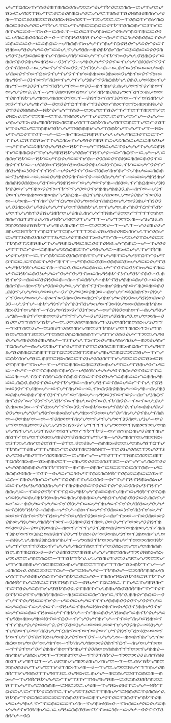 ᜌᜌᜎᜊᜈᜅᜎᜆᜈᜏᜏᜈᜎᜈᜈᜊᜏᜈᜌᜁᜇᜆᜏᜌᜎᜀᜏᜇᜇᜈᜈᜑᜇᜌᜎᜉᜇᜌᜐᜅᜇᜌᜈᜁᜎᜐᜌᜎᜇᜏᜇᜏᜏᜈᜈᜊᜌᜏᜇᜌᜌᜇᜎᜂᜈᜏᜎᜐᜏᜐᜈᜂᜏᜈᜈᜋᜌᜏᜈᜑᜎᜊᜇᜂᜏᜂᜈᜁᜇᜐᜏᜂᜈᜅᜐᜅᜈᜁᜎᜑᜎᜁᜌᜁᜇۦᜇᜑᜎᜏᜈᜊᜎᜆᜈᜋᜈᜊᜈᜊᜇᜂᜏᜏᜌᜏᜇᜌᜎᜀᜌۦᜎᜇᜌᜎᜌᜈᜇᜇᜈᜊᜇᜏᜎᜀᜎᜐᜈᜊᜈᜆᜇᜂᜎᜋᜇᜈᜎᜌᜇᜁᜏᜑᜎᜅᜏᜑᜇᜈᜏۦᜎᜑᜇᜏᜇᜂᜎᜉᜈᜅᜇᜆᜏᜂᜌᜆᜈᜊᜎᜈᜇᜇᜏᜏᜇۦᜌᜈᜇᜈᜏᜏᜈᜁᜏᜑᜏᜑᜎᜎᜈᜐᜏᜂᜈᜐᜎᜉᜏᜑᜈᜌᜎᜎᜇᜂᜌᜏᜈᜏᜈᜇᜎᜏᜌᜁᜈᜇᜇᜇᜏᜑᜇᜁᜈᜊᜇᜑᜌᜈᜈᜈᜎᜅᜌᜌᜎᜆᜈᜌᜎᜊᜏᜐᜏᜆᜌᜁᜏᜆᜏᜇᜎᜐᜈᜅᜌᜐᜏᜌᜌᜇᜏᜆᜇᜁᜌۦᜎᜌᜌᜐᜈᜑᜈᜏᜈᜀᜈᜆᜈᜆᜇᜂᜇᜈᜇᜇᜏᜏᜏᜈᜌᜐᜎᜂᜌᜂᜇᜈᜇᜈᜎᜉᜎᜈᜇᜌᜈᜀᜇᜁᜌᜆᜎᜉᜎᜀᜎᜅᜏᜌᜌۦᜏᜐᜈᜊᜏᜆᜇᜈᜈᜎᜈᜏᜏᜈᜌᜇᜈᜐᜇᜑᜏᜂᜎᜆᜏᜑᜌᜈᜏᜌᜌᜎᜏᜏᜎᜁᜎᜉᜌᜆᜈᜐᜈᜎᜎᜏᜎᜊᜎᜎᜈᜅᜏᜑᜇۦᜌᜁᜎᜉᜎᜎᜇᜏᜏۦᜎᜂᜎᜐᜌᜑᜈᜑᜇۦᜈᜎᜇᜂᜎᜇᜇᜁᜌᜇᜈᜉᜈᜁᜏᜎᜎᜇᜎᜊᜇᜏᜎᜌᜎᜉᜏᜎᜎᜋᜇᜈᜈᜁᜇᜂᜈᜁᜇᜏᜌᜈᜎᜇᜏᜎᜎᜅᜇᜈᜌᜐᜎᜑᜏᜂᜎᜁᜎᜆᜈᜂᜇᜎᜌᜌᜎᜆᜌᜂᜈᜆᜎᜏᜈᜊᜈᜀᜌۦᜏᜈᜏۦᜌᜇᜐᜅᜎᜌᜈᜌᜎᜑᜇᜂᜏᜏᜎᜌᜎᜎᜐᜀᜌᜎᜇᜑᜇᜏᜏᜑᜈᜎᜈᜋᜏۦᜈᜉᜌᜇᜎᜎᜏᜆᜈᜇᜎᜇᜌᜌᜏᜇᜏۦᜏۦᜎᜑᜌᜎᜏᜈᜇᜐᜇᜐᜇᜆᜌᜆᜈᜀᜈᜏᜈᜂᜌᜁᜎᜐᜎᜅᜈᜉᜇᜇᜎᜏᜈᜎᜐᜀᜌᜌᜈᜇᜌᜈᜈᜁᜏᜎᜇۦᜎᜑᜏᜐᜎᜅᜎᜈᜎᜂᜏᜎᜇᜑᜎᜆᜇᜐᜈᜀᜌᜁᜏᜆᜎᜉᜌᜌᜈᜆᜏᜑᜏᜇᜏᜏᜎᜊᜎᜎᜈᜆᜎᜂᜏᜏᜇᜆᜈᜁᜎᜇᜎᜅᜈᜁᜈᜐᜌᜏᜏᜎᜏᜏᜏᜐᜈᜈᜏᜑᜐᜀᜏᜆᜌᜆᜎᜈᜏᜑᜇᜁᜌᜇᜎᜐᜏᜆᜎᜆᜎᜇᜎᜎᜈᜁᜎᜋᜇᜏᜐᜅᜏۦᜇᜆᜇᜁᜈᜑᜇᜎᜏۦᜎᜐᜈᜁᜌᜆᜎᜉᜏᜇᜇۦᜇᜏᜎᜉᜇᜆᜌᜑᜏᜌᜌᜑᜌᜈᜌᜏᜎᜅᜏᜂᜌᜈᜈᜀᜐᜅᜈᜇᜈᜉᜈᜎᜎᜊᜈᜀᜈᜌᜌᜈᜎᜇᜈᜇᜎᜌᜇᜆᜏᜐᜎᜋᜎᜏᜌᜇᜌᜇᜎᜈᜈᜋᜐᜀᜌᜌᜎᜐᜈᜈᜈᜋᜌᜌᜎᜈᜈᜀᜌᜎᜌᜌᜎᜉᜎᜑᜐᜅᜌᜎᜌᜇᜏᜎᜎᜏᜎᜑᜌᜑᜇᜑᜈᜆᜈᜅᜇᜐᜈᜐᜎᜉᜌۦᜌᜌᜌᜈᜇᜂᜏᜎᜇᜇᜎᜆᜎᜎᜌۦᜇᜐᜎᜊᜐᜅᜎᜎᜌᜇᜈᜅᜎᜉᜌᜐᜏᜎᜈᜐᜎᜇᜌᜁᜈᜊᜇᜌᜇᜇᜈᜂᜏᜂᜌᜑᜌᜎᜎᜋᜇᜁᜈᜀᜏᜌᜌᜐᜏᜑᜐᜀᜎᜑᜌᜆᜎᜐᜇᜌᜇᜎᜏᜌᜌᜌᜎᜌᜌᜁᜈᜐᜎᜋᜇᜈᜈᜊᜏᜆᜎᜋᜌᜌᜈᜐᜐᜀᜌᜏᜈᜋᜎᜐᜎᜌᜏᜑᜇᜆᜈᜊᜎᜑᜇۦᜌᜑᜌۦᜇᜈᜈᜋᜐᜀᜇᜑᜐᜀᜇᜌᜎᜊᜏᜌᜇᜁᜎᜋᜈᜑᜏᜏᜈᜁᜏᜎᜈᜐᜇᜈᜈᜇᜈᜏᜏᜎᜇᜈᜏᜎᜎᜀᜇᜑᜌᜈᜐᜅᜎᜐᜐᜅᜐᜅᜏᜇᜏᜏᜈᜉᜇᜐᜎᜊᜇۦᜎᜀᜇᜁᜌᜆᜏᜏᜎᜆᜈᜐᜌᜈᜇᜂᜏᜏᜎᜎᜎᜐᜎᜑᜌᜏᜌᜏᜎᜆᜏᜇᜎᜐᜈᜋᜈᜋᜈᜆᜎᜉᜈᜌᜇᜁᜈᜈᜈᜁᜎᜂᜌᜈᜇᜑᜇۦᜇᜁᜏᜌᜈᜏᜏᜏᜈᜎᜇᜎᜏᜑᜇᜏᜈᜌᜌᜆᜎᜑᜇᜁᜇᜌᜈᜐᜈᜉᜈᜈᜈᜐᜏᜈᜐᜅᜌᜐᜎᜇᜌᜐᜈᜐᜇᜆᜇᜌᜌᜇᜎᜋᜈᜑᜈᜐᜇۦᜎᜆᜈᜊᜈᜁᜌᜂᜐᜀᜈᜂᜇᜆᜌᜎᜈᜅᜏᜏᜎᜅᜎᜀᜎᜎᜌᜏᜇᜏᜎᜋᜈᜈᜌᜈᜈᜂᜏۦᜈᜑᜈᜎᜇᜑᜌᜂᜎᜏᜇᜎᜌᜇᜈᜈᜇᜇᜈᜁᜈᜆᜌᜂᜈᜊᜈᜑᜈᜂᜎᜌᜈᜌᜈᜁᜇۦᜌᜇᜏᜏᜈᜆᜎᜁᜏᜐᜇᜑᜌᜁᜈᜑᜎᜎᜈᜆᜏᜆᜎᜊᜌᜇᜏᜏᜌᜇᜇᜐᜎᜈᜈᜊᜇᜌᜌᜇᜏᜂᜈᜉᜎᜐᜏᜏᜌۦᜏᜂᜈᜅᜏᜆᜌᜐᜏᜌᜌᜌᜎᜉᜇᜎᜏᜈᜈᜀᜌۦᜇᜎᜌᜌᜇۦᜈᜆᜈᜏᜎᜊᜎᜎᜐᜀᜌᜇᜎᜌᜌᜈᜎᜏᜏᜐᜌᜂᜈᜀᜇᜌᜏᜈᜏۦᜈᜋᜌᜆᜎᜐᜈᜆᜏᜇᜇᜆᜎᜎᜎᜎᜇᜈᜇᜈᜈᜆᜈᜂᜎᜂᜎᜏᜏᜌᜈᜉᜐᜀᜌᜐᜇᜏᜎᜌᜌᜎᜎᜑᜌᜌᜎᜁᜎᜅᜈᜑᜌᜂᜌᜂᜏۦᜈᜁᜈᜁᜈᜐᜏᜐᜐᜀᜎᜉᜌᜈᜏۦᜈᜏᜈᜆᜇᜑᜇᜏᜇᜁᜏᜑᜎᜑᜌۦᜎᜑᜌᜏᜏᜈᜏᜏᜌᜂᜈᜌᜇᜐᜎᜀᜎᜆᜈᜊᜎᜋᜎᜇᜈᜉᜎᜎᜎᜁᜏۦᜏᜐᜌᜈᜏᜏᜐᜅᜈᜋᜌۦᜎᜋᜏᜈᜌᜇᜌᜂᜎᜂᜏᜈᜏᜂᜈᜂᜏᜎᜎᜂᜌᜇᜌᜏᜎᜈᜏᜏᜎᜅᜏᜌᜎᜆᜈᜑᜌᜁᜌᜏᜎᜊᜌᜏᜇᜁᜎᜀᜈᜏᜎᜁᜈᜐᜈᜉᜎᜉᜌᜐᜈᜊᜌᜐᜇᜂᜇᜏᜏᜎᜏᜐᜏۦᜌᜆᜈᜈᜇᜑᜌᜑᜎᜌᜏᜏᜌᜎᜎᜎᜇᜆᜏᜑᜇᜈᜈᜋᜌᜁᜈᜊᜈᜁᜎᜆᜌᜐᜌᜌᜇᜑᜈᜅᜇᜌᜌۦᜎᜋᜎᜀᜈᜉᜏᜎᜌᜂᜎᜑᜇۦᜎᜆᜈᜀᜇᜁᜏᜂᜈᜈᜎᜈᜎᜎᜌᜎᜌᜌᜈᜎᜇᜌᜌᜂᜎᜊᜎᜆᜏᜌᜎᜊᜎᜇᜇۦᜇᜎᜈᜁᜎᜌᜏᜆᜈᜎᜎᜑᜌᜎᜈᜏᜇᜏᜐᜅᜏᜈᜈᜁᜐᜅᜌᜌᜇᜇᜏᜌᜎᜐᜌᜌᜈᜀᜐᜀᜌᜇᜇᜎᜈᜑᜎᜇᜏۦᜏᜇᜌᜇᜈᜅᜇۦᜌᜆᜎᜏᜎᜇᜏᜂᜎᜅᜌᜇᜎᜈᜇᜌᜎᜇᜐᜀᜇᜈᜏᜂᜌᜌᜇᜆᜏᜌᜎᜏᜌᜂᜎᜅᜇᜈᜌᜐᜈᜀᜎᜂᜎᜌᜐᜀᜎᜈᜏᜑᜏۦᜈᜐᜎᜋᜏᜑᜈᜁᜇᜐᜏᜐᜏᜇᜈᜑᜈᜑᜎᜁᜈᜀᜌᜑᜈᜀᜎᜐᜌᜈᜈᜇᜈᜉᜏᜑᜇᜏᜈᜈᜈᜎᜈᜑᜈᜅᜎᜀᜌᜏᜈᜁᜏᜌᜇۦᜌᜆᜈᜎᜎᜂᜎᜅᜈᜋᜏᜈᜌᜈᜇᜆᜈᜂᜇᜈᜇᜈᜏۦᜈᜐᜎᜉᜌᜌᜇᜌᜇᜇᜌᜑᜏᜆᜏᜌᜇᜂᜇᜏᜈᜂᜇᜑᜈᜋᜌᜆᜇᜐᜈᜈᜎᜅᜏᜐᜌᜆᜎᜏᜇᜌᜇᜇᜌᜑᜈᜁᜎᜁᜏᜈᜇᜏᜇᜇᜈᜊᜎᜉᜈᜋᜌᜁᜏᜐᜏᜇᜌᜐᜐᜅᜈᜁᜏᜂᜏᜑᜌۦᜏᜎᜌᜑᜈᜀᜌᜐᜎᜆᜏᜆᜈᜂᜎᜐᜌᜁᜌᜇᜎᜂᜇᜐᜌᜇᜇᜏᜈᜇᜈᜀᜈᜇᜈᜅᜏᜂᜎᜇᜌᜈᜎᜑᜎᜊᜌᜇᜐᜅᜏᜆᜏᜂᜎᜁᜌᜑᜇᜆᜏᜐᜏᜇᜈᜇᜎᜑᜈᜌᜌᜐᜌۦᜌᜂᜈᜑᜈᜏᜎᜆᜇᜈᜇᜇᜏᜌᜎᜎᜎᜌᜌᜑᜏᜌᜏᜂᜇᜌᜏᜐᜈᜌᜏۦᜇᜌᜇᜁᜈᜑᜏᜐᜏᜇᜏᜎᜎᜈᜎᜋᜐᜀᜌᜑᜇۦᜏᜇᜏᜈᜇᜈᜈᜈᜌᜎᜏᜂᜏᜇᜈᜀᜈᜇᜈᜅᜌᜂᜏᜎᜎᜑᜎᜐᜎᜈᜇᜏᜌᜑᜇᜂᜈᜏᜎᜏᜈᜇᜈᜋᜌᜈᜇᜏᜎᜀᜈᜋᜌᜇᜎᜈᜈᜅᜎᜅᜌᜎᜈᜐᜇᜌᜇᜈᜎᜂᜇᜁᜌᜎᜇᜈᜇᜏᜈᜊᜈᜈᜈᜈᜎᜆᜌᜂᜎᜋᜏᜈᜏᜏᜌᜆᜎᜁᜇᜌᜌᜐᜏᜌᜌᜌᜈᜏᜏᜐᜏᜈᜌᜈᜌᜑᜎᜂᜎᜉᜌۦᜎᜅᜎᜅᜏᜌᜈᜌᜈᜋᜈᜂᜌᜑᜈᜁᜏᜌᜈᜆᜎᜊᜈᜉᜌᜑᜈᜉᜌᜁᜈᜉᜎᜋᜏᜌᜎᜏᜎᜏᜎᜇᜏᜂᜈᜇᜈᜎᜈᜅᜈᜊᜈᜆᜎᜌᜌᜐᜎᜂᜌᜐᜏᜈᜈᜊᜇᜈᜈᜎᜎᜊᜎᜊᜇᜁᜇᜐᜎᜁᜈᜋᜌᜈᜌᜇᜈᜊᜇᜁᜇᜐᜌᜑᜎᜆᜌᜇᜈᜀᜈᜋᜌᜐᜇۦᜈᜂᜎᜇᜐᜅᜈᜇᜇᜎᜏᜂᜌᜏᜈᜂᜈᜎᜎᜋᜌᜁᜇᜇᜏᜇᜐᜅᜇᜐᜏᜎᜈᜎᜈᜆᜎᜅᜌᜑᜎᜑᜌᜎᜇᜈᜈᜅᜇᜈᜇᜂᜐᜅᜈᜉᜌᜎᜇᜌᜎᜐᜈᜌᜏᜆᜌᜇᜇᜑᜏᜌᜎᜑᜏᜎᜎᜊᜈᜏᜈᜎᜈᜋᜈᜑᜌᜈᜐᜀᜌᜌᜌᜌᜏᜎᜈᜈᜌᜏᜎᜏᜇᜎᜎᜇᜇᜁᜈᜑᜌۦᜎᜊᜎᜎᜈᜀᜇᜈᜎᜈᜈᜊᜎᜊᜇᜎᜎᜏᜏᜂᜌᜆᜇᜈᜈᜁᜇᜆᜇᜈᜈᜌᜈᜁᜇۦᜈᜊᜏۦᜈᜏᜏᜎᜏᜇᜌᜏᜎᜀᜌᜂᜇᜑᜈᜋᜌᜐᜎᜁᜎᜈᜇᜌᜇᜆᜎᜎᜌۦᜎᜊᜐᜅᜇᜂᜏᜆᜎᜉᜈᜅᜌᜑᜇᜎᜌᜎᜈᜉᜇᜑᜇۦᜎᜅᜈᜏᜈᜏᜈᜈᜌᜑᜇᜌᜈᜑᜈᜉᜈᜂᜇᜈᜈᜌᜇᜈᜈᜆᜈᜎᜏᜂᜎᜎᜌᜆᜇᜆᜈᜇᜌᜑᜌᜐᜇᜂᜎᜇᜎᜁᜏᜑᜈᜆᜌᜂᜈᜊᜎᜈᜎᜐᜏᜆᜇᜆᜏᜂᜎᜎᜌۦᜐᜀᜎᜇᜎᜈᜌۦᜇᜏᜎᜇᜏۦᜎᜀᜈᜏᜏᜑᜎᜇᜎᜁᜌۦᜈᜌᜏۦᜈᜁᜇᜂᜇᜑᜎᜎᜐᜅᜌᜆᜎᜎᜇᜂᜏۦᜎᜇᜈᜀᜇᜇᜌᜎᜈᜀᜏۦᜎᜉᜇᜈᜈᜌᜈᜉᜏᜏᜌᜇᜌᜌᜏᜆᜌᜐᜎᜇᜈᜁᜈᜋᜌᜌᜈᜅᜎᜏᜇᜇᜌᜆᜏᜆᜈᜉᜌᜏᜎᜈᜌᜎᜈᜈᜇᜑᜏᜇᜈᜋᜇᜑᜇᜑᜎᜏᜈᜁᜇᜎᜈᜋᜌᜇᜎᜉᜎᜌᜌᜁᜎᜂᜏᜈᜇۦᜌᜂᜌᜑᜇᜏᜌᜎᜇᜇᜈᜂᜇᜇᜏᜏᜌۦᜌᜂᜎᜅᜐᜅᜏᜆᜌᜎᜎᜎᜎᜌᜌᜁᜇᜇᜎᜐᜈᜁᜎᜁᜌᜇᜈᜌᜌᜐᜎᜌᜌۦᜌᜂᜎᜐᜏᜆᜇᜐᜎᜌᜇᜆᜎᜀᜎᜀᜏᜑᜇᜆᜈᜎᜈᜊᜈᜌᜏᜏᜈᜎᜈᜌᜈᜐᜎᜆᜇᜌᜇᜎᜏᜐᜇᜌᜈᜏᜏᜎᜏᜐᜈᜊᜎᜌᜎᜉᜈᜑᜌᜏᜌᜈᜈᜎᜇᜌᜈᜁᜐᜅᜇᜂᜎᜁᜌۦᜈᜋᜇᜏᜇᜐᜎᜑᜏᜎᜇۦᜏᜇᜏᜂᜌᜑᜈᜈᜈᜅᜏᜇᜇᜌᜇᜈᜌᜐᜎᜊᜎᜉᜎᜀᜈᜆᜎᜏᜈᜉᜎᜎᜌᜈᜇᜆᜇᜏᜏᜂᜎᜈᜇᜐᜈᜐᜎᜑᜎᜇᜏᜂᜌᜏᜈᜇᜎᜁᜌᜏᜎᜂᜏᜌᜇᜐᜌᜈᜏᜎᜎᜆᜈᜁᜈᜈᜇᜑᜇᜌᜈᜆᜌᜑᜌᜎᜏᜎᜎᜆᜎᜐᜈᜇᜈᜁᜇᜂᜈᜎᜎᜊᜈᜀᜈᜅᜈᜑᜐᜅᜈᜈᜏᜇᜎᜑᜏᜈᜌᜁᜏᜏᜇᜏᜈᜂᜎᜂᜇᜑᜏᜆᜌᜆᜌۦᜈᜊᜎᜏᜏᜌᜌᜏᜈᜂᜈᜈᜈᜏᜌᜈᜎᜀᜎᜐᜎᜑᜈᜆᜈᜑᜏᜈᜈᜆᜇᜂᜇᜁᜎᜊᜇᜈᜎᜈᜈᜑᜌᜇᜈᜊᜈᜏᜏᜈᜈᜑᜎᜏᜎᜑᜏᜌᜇᜆᜇᜂᜏᜌᜎᜎᜈᜁᜈᜊᜐᜀᜎᜏᜈᜁᜇᜈᜇᜇᜐᜅᜎᜇᜈᜑᜎᜈᜏᜌᜈᜋᜇᜆᜌᜆᜎᜊᜏᜈᜎᜎᜌᜁᜏᜈᜏᜑᜏᜆᜎᜌᜎᜐᜎᜐᜈᜅᜈᜅᜌᜁᜇᜎᜌᜂᜌᜂᜌᜐᜈᜂᜈᜌᜌᜎᜎᜈᜏᜈᜏᜏᜇᜎᜏᜏᜇᜎᜏᜆᜏۦᜇᜏᜈᜏᜌᜂᜎᜐᜎᜆᜈᜈᜌۦᜇᜑᜎᜁᜏᜏᜎᜀᜎᜎᜎᜊᜇᜌᜈᜀᜌᜆᜈᜁᜇᜈᜎᜉᜈᜆᜇᜌᜐᜀᜎᜏᜎᜊᜈᜉᜇᜐᜌᜁᜈᜉᜈᜀᜐᜅᜈᜌᜇᜈᜈᜉᜈᜈᜈᜁᜌᜌᜈᜊᜎᜌᜈᜈᜏᜐᜏᜇᜏۦᜈᜈᜎᜌᜇᜆᜇᜑᜈᜏᜌᜇᜎᜌᜌᜁᜎᜋᜏᜐᜌᜎᜇᜇᜌᜎᜈᜌᜇᜎᜎᜋᜏᜌᜈᜐᜇᜌᜏᜌᜌᜇᜎᜊᜐᜀᜐᜀᜏᜑᜈᜈᜈᜑᜌᜎᜌᜑᜈᜅᜎᜇᜌᜎᜎᜏᜈᜇᜇᜂᜎᜋᜈᜂᜎᜋᜇᜌᜎᜁᜇᜇᜎᜈᜎᜇᜎᜀᜎᜐᜇᜌᜎᜎᜇᜌᜈᜎᜏᜂᜇᜇᜏᜑᜈᜆᜎᜅᜇᜑᜎᜁᜏᜈᜇᜁᜏᜏᜈᜁᜌᜐᜌᜁᜌᜈᜈᜀᜎᜁᜎᜑᜏᜂᜈᜁᜏᜐᜎᜈᜇۦᜏᜇᜏᜌᜎᜆᜇᜁᜌᜏᜏᜐᜎᜈᜇᜐᜇᜏᜏᜑᜏᜇᜏᜐᜇᜈᜏᜑᜈᜇᜎᜆᜎᜎᜌᜏᜎᜂᜈᜇᜈᜏᜇᜎᜇᜈᜈᜁᜌۦᜎᜆᜈᜈᜎᜂᜈᜋᜇᜎᜇᜂᜈᜊᜇᜈᜏᜈᜎᜏᜏᜌᜎᜀᜈᜅᜏᜆᜇᜏᜇᜈᜌᜂᜎᜇᜎᜂᜈᜇᜈᜆᜌۦᜇᜑᜈᜐᜌۦᜌۦᜈᜈᜏᜂᜈᜊᜈᜋᜈᜉᜎᜑᜌᜁᜈᜏᜎᜀᜇᜁᜌᜈᜌᜆᜎᜇᜇᜁᜈᜇᜐᜀᜌᜌᜎᜆᜇᜎᜎᜏᜐᜅᜎᜆᜌᜌᜌᜌᜈᜊᜎᜈᜇᜎᜎᜆᜇᜏᜈᜅᜇᜌᜇᜌᜇᜈᜈᜈᜈᜐᜇۦᜈᜎᜈᜊᜐᜅᜏᜑᜏᜆᜏᜏᜈᜐᜇᜇᜈᜐᜈᜌᜌᜌᜌᜈᜇᜐᜈᜉᜎᜁᜏᜐᜈᜅᜈᜅᜌᜁᜏᜇᜇᜌᜈᜇᜈᜊᜇᜑᜎᜎᜐᜀᜎᜀᜏۦᜌۦᜌᜐᜈᜏᜎᜏᜇᜏᜌᜂᜇᜌᜌᜁᜇᜁᜌᜌᜎᜋᜈᜂᜈᜈᜌᜆᜈᜇᜈᜇᜐᜅᜈᜌᜌᜈᜇᜇᜎᜎᜈᜆᜎᜎᜈᜆᜐᜅᜈᜀᜎᜆᜌᜑᜌۦᜏᜈᜈᜅᜏۦᜏᜈᜇᜁᜏᜇᜎᜊᜌᜑᜈᜆᜇᜐᜌᜌᜏᜑᜎᜀᜈᜏᜌᜑᜇᜁᜈᜀᜈᜂᜈᜌᜈᜉᜈᜎᜎᜉᜏᜏᜈᜉᜈᜊᜎᜆᜏᜆᜈᜀᜇᜏᜇᜌᜏᜑᜎᜈᜈᜋᜐᜅᜐᜀᜏᜂᜇᜐᜎᜀᜎᜉᜈᜈᜐᜀᜎᜉᜇᜐᜇᜇᜎᜐᜎᜐᜈᜎᜇᜑᜏᜐᜌᜆᜎᜊᜇᜐᜇۦᜎᜎᜌᜇᜎᜉᜈᜐᜈᜆᜎᜇᜎᜐᜏᜌᜇᜈᜎᜋᜌᜂᜐᜀᜈᜏᜏۦᜏᜎᜈᜈᜎᜆᜌۦᜈᜈᜌᜈᜏᜐᜈᜀᜈᜆᜎᜆᜎᜏᜎᜊᜎᜀᜇᜏᜎᜎᜌᜈᜈᜀᜈᜈᜇᜑᜈᜂᜇᜁᜇᜇᜈᜆᜈᜋᜇۦᜎᜀᜏۦᜈᜈᜏᜆᜈᜊᜇᜑᜏᜆᜌᜎᜎᜏᜌᜐᜇᜁᜎᜋᜏᜑᜌᜁᜏᜇᜌᜌᜇᜎᜎᜎᜌᜈᜈᜈᜏᜏᜏᜏᜎᜉᜏᜏᜎᜌᜇᜇᜌᜁᜈᜁᜎᜁᜌۦᜏᜇᜎᜑᜏᜐᜌᜁᜎᜈᜌᜇᜐᜅᜏᜈᜎᜅᜏᜌᜈᜂᜎᜂᜈᜈᜌᜏᜎᜋᜇᜌᜎᜇᜇᜈᜇᜎᜐᜅᜇᜌᜎᜎᜈᜀᜌᜑᜎᜆᜈᜇᜈᜏᜌۦᜐᜅᜈᜆᜇᜈᜎᜀᜏᜌᜌᜁᜎᜌᜐᜅᜈᜅᜌᜈᜇᜐᜎᜇᜎᜊᜏᜑᜎᜆᜌᜏᜌᜎᜈᜆᜌᜑᜎᜎᜇᜆᜈᜉᜇᜐᜈᜇᜎᜎᜎᜆᜈᜌᜏᜌᜏᜇᜇᜆᜏۦᜏᜎᜏᜐᜇᜂᜌᜑᜇᜇᜇۦᜇᜁᜎᜋᜌᜏᜏᜈᜏᜑᜇᜐᜌᜌᜎᜌᜈᜇᜎᜉᜇᜆᜈᜐᜌᜌᜎᜊᜈᜎᜇᜎᜇᜎᜇᜏᜇᜆᜌᜎᜏᜐᜎᜋᜐᜅᜐᜅᜇᜇᜎᜀᜇᜎᜌᜆᜏᜎᜈᜎᜐᜅᜌᜇᜈᜂᜌᜏᜎᜇᜎᜏᜎᜑᜌᜌᜌۦᜇᜑᜈᜇᜈᜎᜈᜆᜌۦᜎᜁᜈᜊᜇᜇᜌᜇᜏᜆᜇᜌᜈᜎᜇᜑᜎᜀᜈᜌᜌᜈᜇᜁᜏᜏᜈᜎᜎᜊᜎᜑᜈᜉᜇᜌᜎᜁᜇᜑᜎᜎᜏᜎᜇᜆᜏᜆᜏᜈᜈᜆᜈᜇᜎᜀᜈᜉᜎᜏᜏᜈᜇᜇᜈᜈᜈᜎᜎᜎᜇᜁᜎᜉᜈᜈᜏᜑᜈᜋᜈᜋᜌᜂᜈᜅᜌᜁᜎᜑᜎᜁᜈᜂᜎᜇᜏᜑᜎᜎᜏᜎᜈᜀᜏᜑᜎᜁᜇᜁᜏᜏᜏۦᜈᜎᜈᜐᜈᜐᜎᜉᜌᜈᜎᜊᜎᜑᜌۦᜏᜂᜇᜈᜌᜌᜈᜁᜏᜈᜌᜌᜈᜌᜇᜑᜎᜑᜇۦᜈᜋᜐᜀᜌᜈᜇᜁᜈᜏᜈᜂᜏᜌᜎᜉᜌᜇᜎᜋᜏᜎᜈᜅᜎᜉᜈᜑᜏᜑᜎᜌᜇۦᜌᜁᜇᜐᜌᜆᜎᜎᜈᜉᜏᜈᜈᜀᜎᜋᜌᜐᜈᜏᜎᜎᜌᜐᜎᜂᜇۦᜏᜌᜐᜅᜇۦᜈᜉᜌᜑᜈᜇᜈᜌᜇᜐᜎᜊᜈᜇᜈᜑᜈᜅᜌᜑᜎᜉᜐᜀᜐᜀᜌᜌᜇᜆᜎᜋᜎᜂᜎᜆᜎᜐᜌᜂᜌᜐᜈᜑᜇᜏᜇᜈᜏᜂᜈᜀᜈᜁᜇᜐᜎᜎᜌᜌᜎᜌᜇᜐᜈᜈᜈᜑᜇᜐᜇᜁᜇۦᜌᜏᜈᜑᜎᜌᜐᜅᜏᜂᜏᜎᜇᜌᜌᜑᜐᜀᜎᜊᜏᜇᜌۦᜇᜆᜎᜀᜏᜇᜈᜎᜇۦᜎᜋᜌᜁᜎᜂᜏᜇᜎᜎᜈᜈᜌᜆᜇᜐᜈᜏᜇᜎᜏᜈᜈᜋᜏۦᜐᜀᜈᜆᜎᜏᜇᜈᜇᜁᜇᜁᜇᜎᜈᜈᜏᜂᜎᜅᜇᜈᜎᜌᜏᜎᜏᜇᜎᜂᜈᜏᜎᜋᜈᜀᜎᜏᜈᜌᜇᜌᜌᜈᜌۦᜎᜆᜎᜇᜈᜇᜇᜁᜎᜉᜈᜑᜎᜉᜈᜅᜐᜅᜏᜑᜎᜅᜈᜇᜌᜏᜇᜏᜌᜁᜈᜉᜌᜌᜎᜋᜐᜀᜈᜉᜇۦᜇۦᜌᜐᜇᜈᜈᜂᜐᜅᜎᜀᜎᜅᜇᜂᜈᜑᜇᜌᜌᜑᜏᜏᜎᜎᜏᜐᜈᜀᜌᜑᜏᜊ
